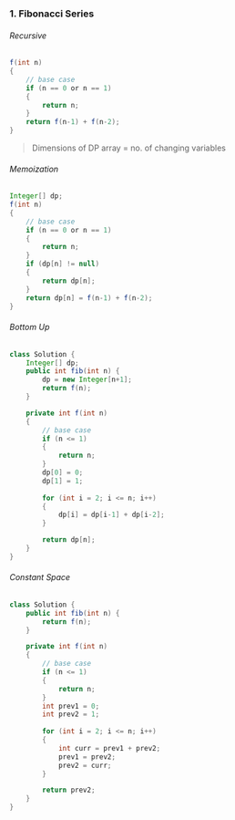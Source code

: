 
### 1. Fibonacci Series

###### Recursive
```java
f(int n)
{
	// base case
	if (n == 0 or n == 1)
	{
		return n;
	}	
	return f(n-1) + f(n-2);
}
```

> Dimensions of DP array = no. of changing variables


###### Memoization
```java
Integer[] dp;
f(int n)
{
	// base case
	if (n == 0 or n == 1)
	{
		return n;
	}	
	if (dp[n] != null)
	{
		return dp[n];
	}
	return dp[n] = f(n-1) + f(n-2);
}
```


###### Bottom Up
```java
class Solution {
    Integer[] dp;
    public int fib(int n) {
        dp = new Integer[n+1];
        return f(n);
    }

    private int f(int n)
    {
        // base case
        if (n <= 1)
        {
            return n;
        }
        dp[0] = 0;
        dp[1] = 1;
        
        for (int i = 2; i <= n; i++)
        {
            dp[i] = dp[i-1] + dp[i-2];
        }

        return dp[n];
    }
}
```

###### Constant Space
```java
class Solution {
    public int fib(int n) {
        return f(n);
    }

    private int f(int n)
    {
        // base case
        if (n <= 1)
        {
            return n;
        }
        int prev1 = 0;
        int prev2 = 1;
        
        for (int i = 2; i <= n; i++)
        {
            int curr = prev1 + prev2;
            prev1 = prev2;
            prev2 = curr;
        }

        return prev2;
    }
}
```